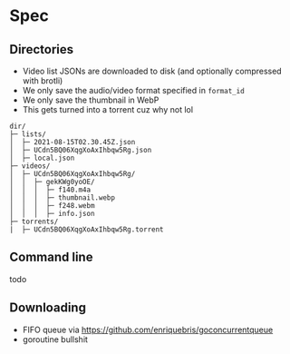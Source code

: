 # Spec

## Directories

- Video list JSONs are downloaded to disk (and optionally compressed with brotli)
- We only save the audio/video format specified in `format_id`
- We only save the thumbnail in WebP
- This gets turned into a torrent cuz why not lol

```
dir/
├─ lists/
│  ├─ 2021-08-15T02.30.45Z.json
│  ├─ UCdn5BQ06XqgXoAxIhbqw5Rg.json
│  ├─ local.json
├─ videos/
│  ├─ UCdn5BQ06XqgXoAxIhbqw5Rg/
│  │  ├─ gekKWg0yoOE/
│  │  │  ├─ f140.m4a
│  │  │  ├─ thumbnail.webp
│  │  │  ├─ f248.webm
│  │  │  ├─ info.json
├─ torrents/
|  ├─ UCdn5BQ06XqgXoAxIhbqw5Rg.torrent
```

## Command line
todo

## Downloading
- FIFO queue via https://github.com/enriquebris/goconcurrentqueue
- goroutine bullshit